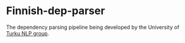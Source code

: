 Finnish-dep-parser
==================

The dependency parsing pipeline being developed by the University of [Turku NLP group](http://bionlp.utu.fi).



